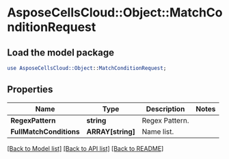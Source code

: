 # AsposeCellsCloud::Object::MatchConditionRequest 

## Load the model package
```perl
use AsposeCellsCloud::Object::MatchConditionRequest;
```

## Properties
Name | Type | Description | Notes
------------ | ------------- | ------------- | -------------
**RegexPattern** | **string** | Regex Pattern. |
**FullMatchConditions** | **ARRAY[string]** | Name list. |  

[[Back to Model list]](../README.md#documentation-for-models) [[Back to API list]](../README.md#documentation-for-api-endpoints) [[Back to README]](../README.md)

